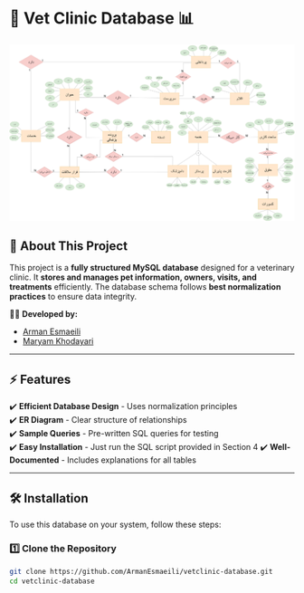 # 🏥 Vet Clinic Database 📊  

![ER Diagram](1-VetClinic-ER-Diagram/VetClinic-ER-Diagram.png)  

## 📌 **About This Project**  
This project is a **fully structured MySQL database** designed for a veterinary clinic. It **stores and manages pet information, owners, visits, and treatments** efficiently. The database schema follows **best normalization practices** to ensure data integrity.  

👨‍💻 **Developed by:**  
- [Arman Esmaeili](https://github.com/ArmanEsmaeili)  
- [Maryam Khodayari](https://github.com/maryamkhodayari)  

---

## ⚡ **Features**  
✔️ **Efficient Database Design** - Uses normalization principles  
✔️ **ER Diagram** - Clear structure of relationships  
✔️ **Sample Queries** - Pre-written SQL queries for testing  
✔️ **Easy Installation** - Just run the SQL script provided in Section 4
✔️ **Well-Documented** - Includes explanations for all tables  

---

## 🛠️ **Installation**  
To use this database on your system, follow these steps:  

### 1️⃣ **Clone the Repository**  
```sh
git clone https://github.com/ArmanEsmaeili/vetclinic-database.git
cd vetclinic-database

